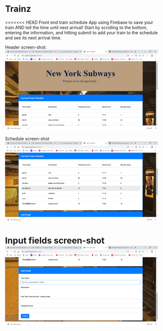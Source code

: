 # Trainz
<<<<<<< HEAD
Front end train schedule App using Firebase to save your train AND tell the time until next arrival!
Start by scrolling to the bottom, entering the information, and hitting submit to add your train to the schedule and see its next arrival time.

Header screen-shot:
![alt text](./images/Trainz_readme1.png?raw=true)

Schedule screen-shot
![alt text](./images/Trainz_readme2.png?raw=true)

Input fields screen-shot
![alt text](./images/Trainz_readme3.png?raw=true)
=======

